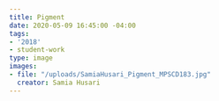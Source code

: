 ```yaml
---
title: Pigment
date: 2020-05-09 16:45:00 -04:00
tags:
- '2018'
- student-work
type: image
images:
- file: "/uploads/SamiaHusari_Pigment_MPSCD183.jpg"
  creator: Samia Husari
---
```


